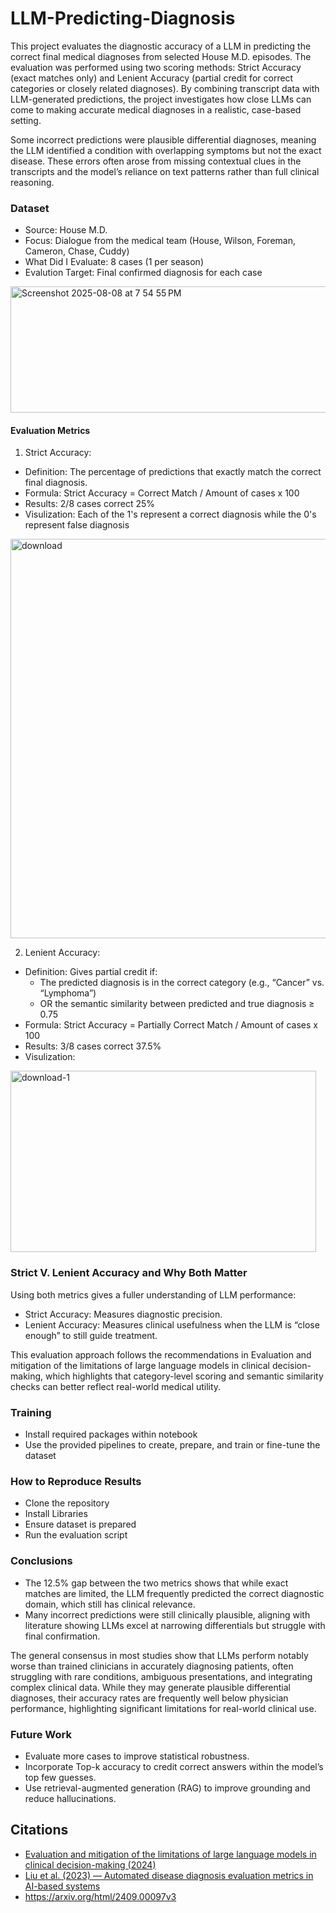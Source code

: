 # LLM-Predicting-Diagnosis

This project evaluates the diagnostic accuracy of a LLM in predicting the correct final medical diagnoses from selected House M.D. episodes. The evaluation was performed using two scoring methods: Strict Accuracy (exact matches only) and Lenient Accuracy (partial credit for correct categories or closely related diagnoses). By combining transcript data with LLM-generated predictions, the project investigates how close LLMs can come to making accurate medical diagnoses in a realistic, case-based setting.

Some incorrect predictions were plausible differential diagnoses, meaning the LLM identified a condition with overlapping symptoms but not the exact disease. These errors often arose from missing contextual clues in the transcripts and the model’s reliance on text patterns rather than full clinical reasoning.


### Dataset

* Source: House M.D.
* Focus: Dialogue from the medical team (House, Wilson, Foreman, Cameron, Chase, Cuddy)
* What Did I Evaluate: 8 cases (1 per season)
* Evalution Target: Final confirmed diagnosis for each case

<img width="816" height="202" alt="Screenshot 2025-08-08 at 7 54 55 PM" src="https://github.com/user-attachments/assets/fd65dc8e-25bc-4efc-b44a-4e14fe76a63c" />
 


#### Evaluation Metrics

1. Strict Accuracy:
  * Definition: The percentage of predictions that exactly match the correct final diagnosis.
  * Formula: Strict Accuracy = Correct Match / Amount of cases x 100 
  * Results: 2/8 cases correct 25%
  * Visulization: Each of the 1's represent a correct diagnosis while the 0's represent false diagnosis

<img width="709" height="639" alt="download" src="https://github.com/user-attachments/assets/b28f5c5e-0b59-4958-ad8f-9dab2efb42b6" />

2. Lenient Accuracy:
  * Definition: Gives partial credit if:
    * The predicted diagnosis is in the correct category (e.g., “Cancer” vs. “Lymphoma”)
    * OR the semantic similarity between predicted and true diagnosis ≥ 0.75
  * Formula: Strict Accuracy = Partially Correct Match / Amount of cases x 100 
  * Results: 3/8 cases correct 37.5%
  * Visulization:

<img width="489" height="290" alt="download-1" src="https://github.com/user-attachments/assets/57aee203-7370-40f5-b564-b763710206bd" />


### Strict V. Lenient Accuracy and Why Both Matter
Using both metrics gives a fuller understanding of LLM performance:
* Strict Accuracy: Measures diagnostic precision.
* Lenient Accuracy: Measures clinical usefulness when the LLM is “close enough” to still guide treatment.

This evaluation approach follows the recommendations in Evaluation and mitigation of the limitations of large language models in clinical decision-making, which highlights that category-level scoring and semantic similarity checks can better reflect real-world medical utility.

### Training
* Install required packages within notebook
* Use the provided pipelines to create, prepare, and train or fine-tune the dataset

### How to Reproduce Results
* Clone the repository
* Install Libraries
* Ensure dataset is prepared
* Run the evaluation script

### Conclusions

* The 12.5% gap between the two metrics shows that while exact matches are limited, the LLM frequently predicted the correct diagnostic domain, which still has clinical relevance.
* Many incorrect predictions were still clinically plausible, aligning with literature showing LLMs excel at narrowing differentials but struggle with final confirmation.

The general consensus in most studies show that LLMs perform notably worse than trained clinicians in accurately diagnosing patients, often struggling with rare conditions, ambiguous presentations, and integrating complex clinical data. While they may generate plausible differential diagnoses, their accuracy rates are frequently well below physician performance, highlighting significant limitations for real-world clinical use.

### Future Work
* Evaluate more cases to improve statistical robustness.
* Incorporate Top-k accuracy to credit correct answers within the model’s top few guesses.
* Use retrieval-augmented generation (RAG) to improve grounding and reduce hallucinations.


## Citations

* [Evaluation and mitigation of the limitations of large language models in clinical decision-making (2024)](https://www.nature.com/articles/s44387-025-00011-z) 
* [Liu et al. (2023) — Automated disease diagnosis evaluation metrics in AI-based systems](https://www.nature.com/articles/s41591-024-03097-1) 
* https://arxiv.org/html/2409.00097v3

